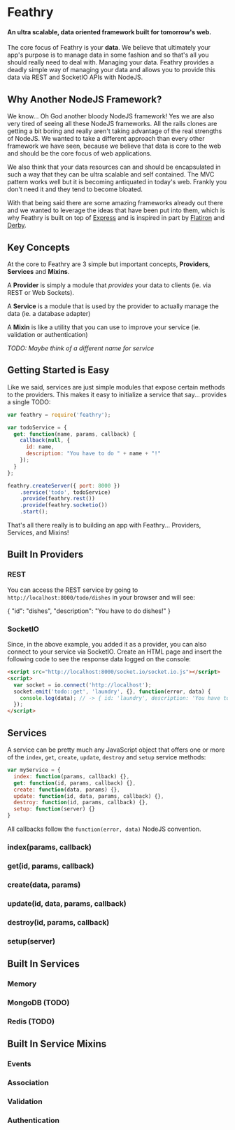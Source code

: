 # Feathry

#### An ultra scalable, data oriented framework built for tomorrow's web.

The core focus of Feathry is your **data**. We believe that ultimately your app's purpose is to manage data in some fashion and so that's all you should really need to deal with. Managing your data. Feathry provides a deadly simple way of managing your data and allows you to provide this data via REST and SocketIO APIs with NodeJS.

## Why Another NodeJS Framework?

We know... Oh God another bloody NodeJS framework! Yes we are also very tired of seeing all these NodeJS frameworks. All the rails clones are getting a bit boring and really aren't taking advantage of the real strengths of NodeJS. We wanted to take a different approach than every other framework we have seen, because we believe that data is core to the web and should be the core focus of web applications. 

We also think that your data resources can and should be encapsulated in such a way that they can be ultra scalable and self contained. The MVC pattern works well but it is becoming antiquated in today's web. Frankly you don't need it and they tend to become bloated.

With that being said there are some amazing frameworks already out there and we wanted to leverage the ideas that have been put into them, which is why Feathry is built on top of [Express](http://expressjs.com) and is inspired in part by [Flatiron](http://flatironjs.org) and [Derby](http://derbyjs.com).


## Key Concepts

At the core to Feathry are 3 simple but important concepts, **Providers**, **Services** and **Mixins**.

A **Provider** is simply a module that *provides* your data to clients (ie. via REST or Web Sockets).

A **Service** is a module that is used by the provider to actually manage the data (ie. a database adapter)

A **Mixin** is like a utility that you can use to improve your service (ie. validation or authentication)

*TODO: Maybe think of a different name for service*


## Getting Started is Easy

Like we said, services are just simple modules that expose certain methods to the providers. This makes it easy to initialize a service that say... provides a single TODO:

```js
var feathry = require('feathry');

var todoService = {
  get: function(name, params, callback) {
    callback(null, {
      id: name,
      description: "You have to do " + name + "!"
    });
  }
};

feathry.createServer({ port: 8000 })
	.service('todo', todoService)
	.provide(feathry.rest())
	.provide(feathry.socketio())
	.start();
```

That's all there really is to building an app with Feathry... Providers, Services, and Mixins!


## Built In Providers

### REST

You can access the REST service by going to `http://localhost:8000/todo/dishes` in your browser
and will see:

  {
    "id": "dishes",
    "description": "You have to do dishes!"
  }

### SocketIO

Since, in the above example, you added it as a provider, you can also connect to your service via SocketIO.
Create an HTML page and insert the following code to see the response data logged on the console:

```html
<script src="http://localhost:8000/socket.io/socket.io.js"></script>
<script>
  var socket = io.connect('http://localhost');
  socket.emit('todo::get', 'laundry', {}, function(error, data) {
    console.log(data); // -> { id: 'laundry', description: 'You have to do laundry!' }
  });
</script>
```

## Services

A service can be pretty much any JavaScript object that offers one or more of the `index`, `get`, `create`, `update`,
`destroy` and `setup` service methods:

```js
var myService = {
  index: function(params, callback) {},
  get: function(id, params, callback) {},
  create: function(data, params) {},
  update: function(id, data, params, callback) {},
  destroy: function(id, params, callback) {},
  setup: function(server) {}
}
```

All callbacks follow the `function(error, data)` NodeJS convention.

### index(params, callback)

### get(id, params, callback)

### create(data, params)

### update(id, data, params, callback)

### destroy(id, params, callback)

### setup(server)

## Built In Services

### Memory

### MongoDB (TODO)

### Redis (TODO)

## Built In Service Mixins

### Events

### Association

### Validation

### Authentication
